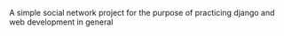 A simple social network project for the purpose of  practicing django and web development in general